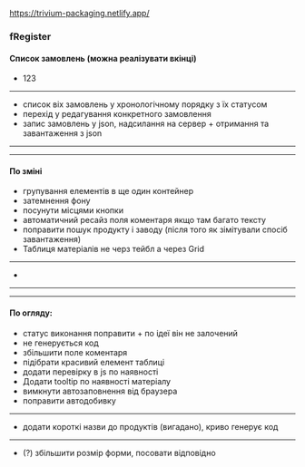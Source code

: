 https://trivium-packaging.netlify.app/

### fRegister

#### Список замовлень (можна реалізувати вкінці)

+ 123

***

- список віх замовлень у хронологічному порядку з їх статусом
- перехід у редагування конкретного замовлення
- запис замовлень у json, надсилання на сервер + отримання та завантаження з json

***

> 

***

#### По зміні

+ групування елементів в ще один контейнер
+ затемнення фону
+ посунути місцями кнопки
+ автоматичний ресайз поля коментаря якщо там багато тексту
+ поправити пошук продукту і заводу (після того як зімітували спосіб завантаження)
+ Таблиця матеріалів не черз тейбл а через Grid

***

- 

***

> 

***

#### По огляду:

+ статус виконання поправити + по ідеї він не залочений
+ не генерується код
+ збільшити поле коментаря
+ підібрати красивий елемент таблиці
+ додати перевірку в js по наявності
+ Додати tooltip по наявності матеріалу
+ вимкнути автозаповнення від браузера
+ поправити автодобивку

***

- додати короткі назви до продуктів (вигадано), криво генерує код

***

- (?) збільшити розмір форми, посовати відповідно 

